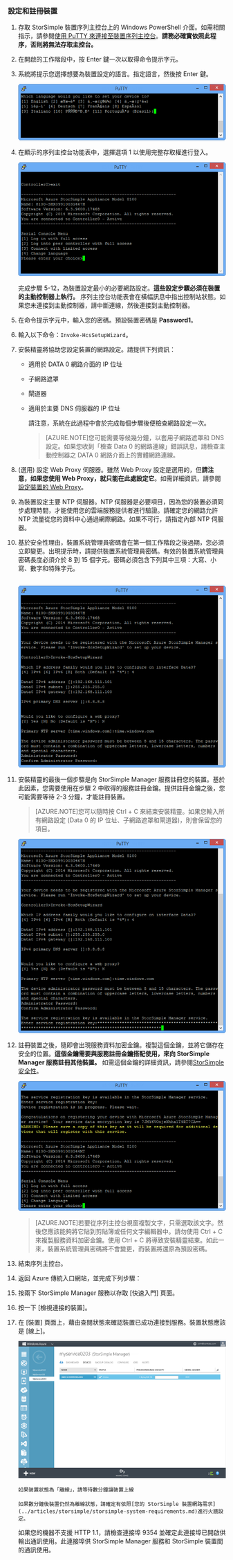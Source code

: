 <!--author=alkohli last changed: 12/01/15-->


### 設定和註冊裝置

1. 存取 StorSimple 裝置序列主控台上的 Windows PowerShell 介面。如需相關指示，請參閱[使用 PuTTY 來連接至裝置序列主控台](#use-putty-to-connect-to-the-device-serial-console)。**請務必確實依照此程序，否則將無法存取主控台。**

2. 在開啟的工作階段中，按 Enter 鍵一次以取得命令提示字元。

3. 系統將提示您選擇想要為裝置設定的語言。指定語言，然後按 Enter 鍵。

    ![StorSimple 設定和註冊裝置 1](./media/storsimple-configure-and-register-device-u1/HCS_RegisterYourDevice1-U1-include.png)

4. 在顯示的序列主控台功能表中，選擇選項 1 以使用完整存取權進行登入。

    ![StorSimple 註冊裝置 2](./media/storsimple-configure-and-register-device-u1/HCS_RegisterYourDevice2_U1-include.png)
  
     完成步驟 5-12，為裝置設定最小的必要網路設定。**這些設定步驟必須在裝置的主動控制器上執行。** 序列主控台功能表會在橫幅訊息中指出控制站狀態。如果您未連接到主動控制器，請中斷連線，然後連接到主動控制器。

5. 在命令提示字元中，輸入您的密碼。預設裝置密碼是 **Password1**。

6. 輸入以下命令：`Invoke-HcsSetupWizard`。

7. 安裝精靈將協助您設定裝置的網路設定。請提供下列資訊：
   - 適用於 DATA 0 網路介面的 IP 位址
   - 子網路遮罩
   - 閘道器
   - 適用於主要 DNS 伺服器的 IP 位址
    
		請注意，系統在此過程中會於完成每個步驟後便檢查網路設定一次。
   
      >[AZURE.NOTE]您可能需要等候幾分鐘，以套用子網路遮罩和 DNS 設定。如果您收到「檢查 Data 0 的網路連線」錯誤訊息，請檢查主動控制器之 DATA 0 網路介面上的實體網路連線。

8. (選用) 設定 Web Proxy 伺服器。雖然 Web Proxy 設定是選用的，但**請注意，如果您使用 Web Proxy，就只能在此處設定它**。如需詳細資訊，請參閱[設定裝置的 Web Proxy](storsimple-configure-web-proxy.md)。

9. 為裝置設定主要 NTP 伺服器。NTP 伺服器是必要項目，因為您的裝置必須同步處理時間，才能使用您的雲端服務提供者進行驗證。請確定您的網路允許 NTP 流量從您的資料中心通過網際網路。如果不可行，請指定內部 NTP 伺服器。
 
10. 基於安全性理由，裝置系統管理員密碼會在第一個工作階段之後過期，您必須立即變更。出現提示時，請提供裝置系統管理員密碼。有效的裝置系統管理員密碼長度必須介於 8 到 15 個字元。密碼必須包含下列其中三項：大寫、小寫、數字和特殊字元。

	<br/>![StorSimple 註冊裝置 5](./media/storsimple-configure-and-register-device-u1/HCS_RegisterYourDevice5_U1-include.png)

11. 安裝精靈的最後一個步驟是向 StorSimple Manager 服務註冊您的裝置。基於此因素，您需要使用在步驟 2 中取得的服務註冊金鑰。提供註冊金鑰之後，您可能需要等待 2-3 分鐘，才能註冊裝置。

      >[AZURE.NOTE]您可以隨時按 Ctrl + C 來結束安裝精靈。如果您輸入所有網路設定 (Data 0 的 IP 位址、子網路遮罩和閘道器)，則會保留您的項目。

	![StorSimple 註冊裝置 6](./media/storsimple-configure-and-register-device-u1/HCS_RegisterYourDevice6_U1-include.png)

12. 註冊裝置之後，隨即會出現服務資料加密金鑰。複製這個金鑰，並將它儲存在安全的位置。**這個金鑰需要與服務註冊金鑰搭配使用，來向 StorSimple Manager 服務註冊其他裝置。** 如需這個金鑰的詳細資訊，請參閱[StorSimple 安全性](storsimple-security.md)。
	
	![StorSimple 註冊裝置 7](./media/storsimple-configure-and-register-device-u1/HCS_RegisterYourDevice7_U1-include.png)

      >[AZURE.NOTE]若要從序列主控台視窗複製文字，只需選取該文字。然後您應該能夠將它貼到剪貼簿或任何文字編輯器中。請勿使用 Ctrl + C 來複製服務資料加密金鑰。使用 Ctrl + C 將導致安裝精靈結束。如此一來，裝置系統管理員密碼將不會變更，而裝置將還原為預設密碼。

13. 結束序列主控台。

14. 返回 Azure 傳統入口網站，並完成下列步驟：
  1. 按兩下 StorSimple Manager 服務以存取 [快速入門] 頁面。
  2. 按一下 [檢視連接的裝置]。
  3. 在 [裝置] 頁面上，藉由查閱狀態來確認裝置已成功連接到服務。裝置狀態應該是 [線上]。
   
    	![StorSimple Devices page](./media/storsimple-configure-and-register-device-u1/HCS_DevicesPageM_U1-include.png) 
  
         如果裝置狀態為「離線」，請等待數分鐘讓裝置上線 
      
         如果數分鐘後裝置仍然為離線狀態，請確定有依照[您的 StorSimple 裝置網路需求](../articles/storsimple/storsimple-system-requirements.md)進行火牆設定。 

		如果您的機器不支援 HTTP 1.1，請檢查連接埠 9354 並確定此連接埠已開啟供輸出通訊使用。此連接埠供 StorSimple Manager 服務和 StorSimple 裝置間的通訊使用。 
 
     
       

<!---HONumber=AcomDC_0121_2016-->